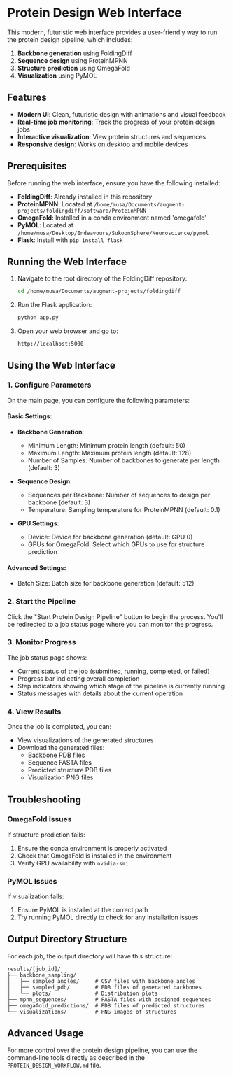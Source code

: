 # Protein Design Web Interface

This modern, futuristic web interface provides a user-friendly way to run the protein design pipeline, which includes:

1. **Backbone generation** using FoldingDiff
2. **Sequence design** using ProteinMPNN
3. **Structure prediction** using OmegaFold
4. **Visualization** using PyMOL

## Features

- **Modern UI**: Clean, futuristic design with animations and visual feedback
- **Real-time job monitoring**: Track the progress of your protein design jobs
- **Interactive visualization**: View protein structures and sequences
- **Responsive design**: Works on desktop and mobile devices

## Prerequisites

Before running the web interface, ensure you have the following installed:

- **FoldingDiff**: Already installed in this repository
- **ProteinMPNN**: Located at `/home/musa/Documents/augment-projects/foldingdiff/software/ProteinMPNN`
- **OmegaFold**: Installed in a conda environment named 'omegafold'
- **PyMOL**: Located at `/home/musa/Desktop/Endeavours/SukoonSphere/Neuroscience/pymol`
- **Flask**: Install with `pip install flask`

## Running the Web Interface

1. Navigate to the root directory of the FoldingDiff repository:
   ```bash
   cd /home/musa/Documents/augment-projects/foldingdiff
   ```

2. Run the Flask application:
   ```bash
   python app.py
   ```

3. Open your web browser and go to:
   ```
   http://localhost:5000
   ```

## Using the Web Interface

### 1. Configure Parameters

On the main page, you can configure the following parameters:

#### Basic Settings:
- **Backbone Generation**:
  - Minimum Length: Minimum protein length (default: 50)
  - Maximum Length: Maximum protein length (default: 128)
  - Number of Samples: Number of backbones to generate per length (default: 3)

- **Sequence Design**:
  - Sequences per Backbone: Number of sequences to design per backbone (default: 3)
  - Temperature: Sampling temperature for ProteinMPNN (default: 0.1)

- **GPU Settings**:
  - Device: Device for backbone generation (default: GPU 0)
  - GPUs for OmegaFold: Select which GPUs to use for structure prediction

#### Advanced Settings:
- Batch Size: Batch size for backbone generation (default: 512)

### 2. Start the Pipeline

Click the "Start Protein Design Pipeline" button to begin the process. You'll be redirected to a job status page where you can monitor the progress.

### 3. Monitor Progress

The job status page shows:
- Current status of the job (submitted, running, completed, or failed)
- Progress bar indicating overall completion
- Step indicators showing which stage of the pipeline is currently running
- Status messages with details about the current operation

### 4. View Results

Once the job is completed, you can:
- View visualizations of the generated structures
- Download the generated files:
  - Backbone PDB files
  - Sequence FASTA files
  - Predicted structure PDB files
  - Visualization PNG files

## Troubleshooting

### OmegaFold Issues

If structure prediction fails:
1. Ensure the conda environment is properly activated
2. Check that OmegaFold is installed in the environment
3. Verify GPU availability with `nvidia-smi`

### PyMOL Issues

If visualization fails:
1. Ensure PyMOL is installed at the correct path
2. Try running PyMOL directly to check for any installation issues

## Output Directory Structure

For each job, the output directory will have this structure:

```
results/[job_id]/
├── backbone_sampling/
│   ├── sampled_angles/     # CSV files with backbone angles
│   ├── sampled_pdb/        # PDB files of generated backbones
│   └── plots/              # Distribution plots
├── mpnn_sequences/         # FASTA files with designed sequences
├── omegafold_predictions/  # PDB files of predicted structures
└── visualizations/         # PNG images of structures
```

## Advanced Usage

For more control over the protein design pipeline, you can use the command-line tools directly as described in the `PROTEIN_DESIGN_WORKFLOW.md` file.
